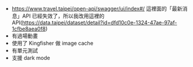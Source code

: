* https://www.travel.taipei/open-api/swagger/ui/index#/ 這裡面的「最新消息」API 已經失效了，所以我改用這裡的 API(https://data.taipei/dataset/detail?id=dfd10c0e-1324-47ae-97af-1cfbe8aea0f8)
* 有過場動畫
* 使用了 Kingfisher 做 image cache
* 有單元測試
* 支援 dark mode
